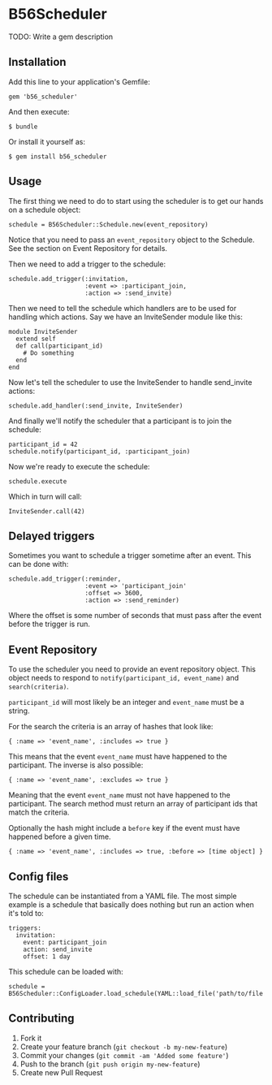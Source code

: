 # B56Scheduler

TODO: Write a gem description

## Installation

Add this line to your application's Gemfile:

    gem 'b56_scheduler'

And then execute:

    $ bundle

Or install it yourself as:

    $ gem install b56_scheduler

## Usage

The first thing we need to do to start using the scheduler is to get our hands
on a schedule object:

    schedule = B56Scheduler::Schedule.new(event_repository)

Notice that you need to pass an `event_repository` object to the Schedule. See
the section on Event Repository for details.

Then we need to add a trigger to the schedule:

    schedule.add_trigger(:invitation,
                         :event => :participant_join,
                         :action => :send_invite)

Then we need to tell the schedule which handlers are to be used for handling
which actions. Say we have an InviteSender module like this:

    module InviteSender
      extend self
      def call(participant_id)
        # Do something
      end
    end

Now let's tell the scheduler to use the InviteSender to handle send\_invite
actions:

    schedule.add_handler(:send_invite, InviteSender)

And finally we'll notify the scheduler that a participant is to join the
schedule:

    participant_id = 42
    schedule.notify(participant_id, :participant_join)

Now we're ready to execute the schedule:

    schedule.execute

Which in turn will call:

    InviteSender.call(42)

## Delayed triggers

Sometimes you want to schedule a trigger sometime after an event. This can be
done with:

    schedule.add_trigger(:reminder,
                         :event => 'participant_join'
                         :offset => 3600,
                         :action => :send_reminder)

Where the offset is some number of seconds that must pass after the event
before the trigger is run.

## Event Repository

To use the scheduler you need to provide an event repository object. This
object needs to respond to `notify(participant_id, event_name)` and
`search(criteria)`.

`participant_id` will most likely be an integer and `event_name` must be a
string.

For the search the criteria is an array of hashes that look like:

    { :name => 'event_name', :includes => true }

This means that the event `event_name` must have happened to the participant.
The inverse is also possible:

    { :name => 'event_name', :excludes => true }

Meaning that the event `event_name` must not have happened to the participant.
The search method must return an array of participant ids that match the
criteria.

Optionally the hash might include a `before` key if the event must have
happened before a given time.

    { :name => 'event_name', :includes => true, :before => [time object] }

## Config files

The schedule can be instantiated from a YAML file. The most simple
example is a schedule that basically does nothing but run an action when it's
told to:

    triggers:
      invitation:
        event: participant_join
        action: send_invite
        offset: 1 day

This schedule can be loaded with:

    schedule = B56Scheduler::ConfigLoader.load_schedule(YAML::load_file('path/to/file'))

## Contributing

1. Fork it
2. Create your feature branch (`git checkout -b my-new-feature`)
3. Commit your changes (`git commit -am 'Added some feature'`)
4. Push to the branch (`git push origin my-new-feature`)
5. Create new Pull Request

